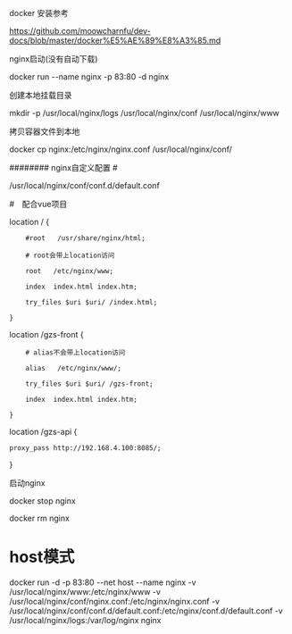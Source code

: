 docker 安装参考

https://github.com/moowcharnfu/dev-docs/blob/master/docker%E5%AE%89%E8%A3%85.md

nginx启动(没有自动下载)

docker run --name nginx -p 83:80 -d nginx

创建本地挂载目录

mkdir -p /usr/local/nginx/logs /usr/local/nginx/conf /usr/local/nginx/www

拷贝容器文件到本地

docker cp nginx:/etc/nginx/nginx.conf /usr/local/nginx/conf/

######## nginx自定义配置 #

/usr/local/nginx/conf/conf.d/default.conf

   #　配合vue项目

   location / {

        #root   /usr/share/nginx/html;	
   
        # root会带上location访问
        
        root   /etc/nginx/www;
        
        index  index.html index.htm;
	
        try_files $uri $uri/ /index.html;
        
    }
    
   location /gzs-front {
   
        # alias不会带上location访问
	
        alias   /etc/nginx/www/;
	
        try_files $uri $uri/ /gzs-front;
	
        index  index.html index.htm;
	
    }

   location /gzs-api {
   
	proxy_pass http://192.168.4.100:8085/;
   
   }


启动nginx

docker stop nginx

docker rm nginx

# host模式
docker run -d -p 83:80 --net host --name nginx -v /usr/local/nginx/www:/etc/nginx/www -v /usr/local/nginx/conf/nginx.conf:/etc/nginx/nginx.conf -v /usr/local/nginx/conf/conf.d/default.conf:/etc/nginx/conf.d/default.conf -v /usr/local/nginx/logs:/var/log/nginx nginx

